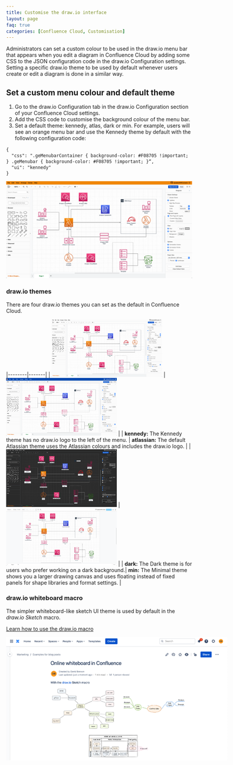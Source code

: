 ```yaml
---
title: Customise the draw.io interface
layout: page
faq: true
categories: [Confluence Cloud, Customisation]
---
```


Administrators can set a custom colour to be used in the draw.io menu bar that appears when you edit a diagram in Confluence Cloud by adding some CSS to the JSON configuration code in the draw.io Configuration settings. Setting a specific draw.io theme to be used by default whenever users create or edit a diagram is done in a similar way.

## Set a custom menu colour and default theme
1. Go to the draw.io Configuration tab in the draw.io Configuration section of your Confluence Cloud settings.
2. Add the CSS code to customise the background colour of the menu bar.
3. Set a default theme: kennedy, atlas, dark or min. For example, users will see an orange menu bar and use the Kennedy theme by default with the following configuration code:
```
{
  "css": ".geMenubarContainer { background-color: #F08705 !important; } .geMenubar { background-color: #F08705 !important; }“,
  "ui": "kennedy"
}
```
<img src="/assets/img/blog/custom-menu-custom-default-theme.png" style="max-width:100%;height:auto;" alt="Customise the draw.io menu bar and default theme in Confluence Cloud">

### draw.io themes

There are four draw.io themes you can set as the default in Confluence Cloud.

|--------|-------|
| <img src="/assets/img/blog/theme-kennedy-confluence-cloud.png" style="width=100%;max-width:300px;height:auto;" alt="Kennedy theme in draw.io for Confluence Cloud"> | <img src="/assets/img/blog/theme-atlassian-confluence-cloud.png" style="width=100%;max-width:300px;height:auto;" alt="Atlassian theme in draw.io for Confluence Cloud"> |
| **kennedy:** The Kennedy theme has no draw.io logo to the left of the menu. | **atlassian:** The default Atlassian theme uses the Atlassian colours and includes the draw.io logo. |
| <img src="/assets/img/blog/theme-dark-confluence-cloud.png" style="width=100%;max-width:300px;height:auto;" alt="Dark theme in draw.io for Confluence Cloud"> | <img src="/assets/img/blog/theme-minimal-confluence-cloud.png" style="width=100%;max-width:300px;height:auto;" alt="Minimal theme in draw.io for Confluence Cloud"> |
| **dark:** The Dark theme is for users who prefer working on a dark background.| **min:** The Minimal theme shows you a larger drawing canvas and uses floating instead of fixed panels for shape libraries and format settings. |

### draw.io whiteboard macro

The simpler whiteboard-like sketch UI theme is used by default in the _draw.io Sketch_ macro. 

[Learn how to use the draw.io macro](/blog/online-whiteboard-confluence.html)

<img src="/assets/img/blog/confluence-online-whiteboard-drawio.png" style="width=100%;max-width:600px;height:auto;" alt="With the draw.io Sketch macro, you have a fully featured online whiteboard inside Confluence Cloud">
